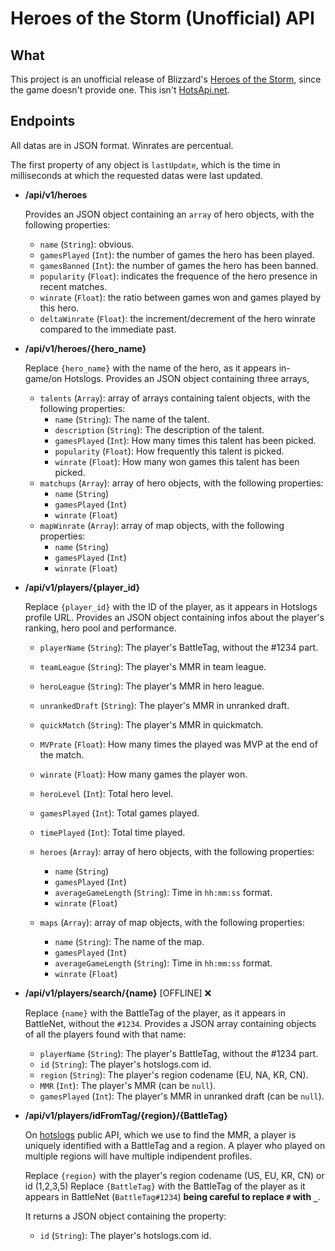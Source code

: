 Heroes of the Storm (Unofficial) API
====================================

What
----
This project is an unofficial release of Blizzard's [Heroes of the Storm](https://heroesofthestorm.com), since the game doesn't provide one. This isn't [HotsApi.net](https://hotsapi.net).

Endpoints
---------
All datas are in JSON format.
Winrates are percentual.

The first property of any object is `lastUpdate`, which is the time in milliseconds at which the requested datas were last updated.

- **/api/v1/heroes**

    Provides an JSON object containing an `array` of hero objects, with the following properties:
    - `name` (`String`): obvious.
    - `gamesPlayed` (`Int`): the number of games the hero has been played.
    - `gamesBanned` (`Int`): the number of games the hero has been banned.
    - `popularity` (`Float`): indicates the frequence of the hero presence in recent matches.
    - `winrate` (`Float`): the ratio between games won and games played by this hero.
    - `deltaWinrate` (`Float`): the increment/decrement of the hero winrate compared to the immediate past.
   
- **/api/v1/heroes/{hero_name}**
    
    Replace `{hero_name}` with the name of the hero, as it appears in-game/on Hotslogs.
    Provides an JSON object containing three arrays,

    - `talents` (`Array`): array of arrays containing talent objects, with the following properties:
         - `name` (`String`): The name of the talent.
         - `description` (`String`): The description of the talent.
         - `gamesPlayed` (`Int`): How many times this talent has been picked.
         - `popularity` (`Float`): How frequently this talent is picked.
         - `winrate` (`Float`): How many won games this talent has been picked.
    - `matchups` (`Array`): array of hero objects, with the following properties:
         - `name` (`String`)
         - `gamesPlayed` (`Int`)
         - `winrate` (`Float`)
    - `mapWinrate` (`Array`): array of map objects, with the following properties:
         - `name` (`String`)
         - `gamesPlayed` (`Int`)
         - `winrate` (`Float`)
         
- **/api/v1/players/{player_id}**
    
    Replace `{player_id}` with the ID of the player, as it appears in Hotslogs profile URL.
    Provides an JSON object containing infos about the player's ranking, hero pool and performance.

    - `playerName` (`String`): The player's BattleTag, without the #1234 part.
    - `teamLeague` (`String`): The player's MMR in team league.
    - `heroLeague` (`String`): The player's MMR in hero league.
    - `unrankedDraft` (`String`): The player's MMR in unranked draft.
    - `quickMatch` (`String`): The player's MMR in quickmatch.
    - `MVPrate` (`Float`): How many times the played was MVP at the end of the match.
    - `winrate` (`Float`): How many games the player won.
    - `heroLevel` (`Int`): Total hero level.
    - `gamesPlayed` (`Int`): Total games played.
    - `timePlayed` (`Int`): Total time played.

    
    - `heroes` (`Array`): array of hero objects, with the following properties:
         - `name` (`String`)
         - `gamesPlayed` (`Int`)
         - `averageGameLength` (`String`): Time in `hh:mm:ss` format.
         - `winrate` (`Float`)
    - `maps` (`Array`): array of map objects, with the following properties:
         - `name` (`String`): The name of the map.
         - `gamesPlayed` (`Int`)
         - `averageGameLength` (`String`): Time in `hh:mm:ss` format.
         - `winrate` (`Float`)
         
- **/api/v1/players/search/{name}** [OFFLINE] ❌
    
    Replace `{name}` with the BattleTag of the player, as it appears in BattleNet, without the `#1234`.
    Provides a JSON array containing objects of all the players found with that name:
    
    - `playerName` (`String`): The player's BattleTag, without the #1234 part.
    - `id` (`String`): The player's hotslogs.com id.
    - `region` (`String`): The player's region codename (EU, NA, KR, CN).
    - `MMR` (`Int`): The player's MMR (can be `null`).
    - `gamesPlayed` (`Int`): The player's MMR in unranked draft (can be `null`).
    
- **/api/v1/players/idFromTag/{region}/{BattleTag}** 
    
    On [hotslogs](https://hotslogs.com) public API, which we use to find the MMR, a player is uniquely identified with a BattleTag and a region. A player who played on multiple regions will have multiple indipendent profiles.
    
    Replace `{region}` with the player's region codename (US, EU, KR, CN) or id (1,2,3,5)
    Replace `{BattleTag}` with the BattleTag of the player as it appears in BattleNet (`BattleTag#1234`) **being careful to replace `#` with `_`**.
    
    It returns a JSON object containing the property:
    
    - `id` (`String`): The player's hotslogs.com id.